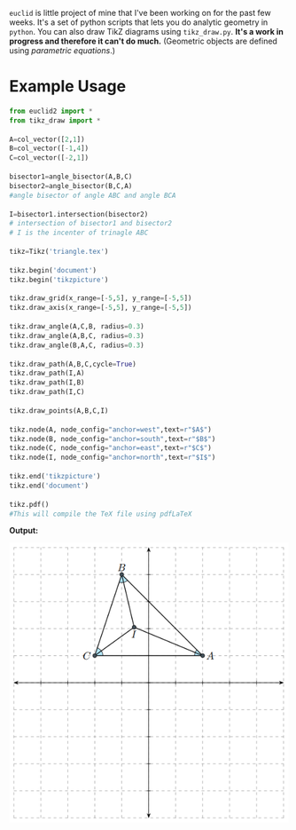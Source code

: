 `euclid` is little project of mine that I've been working on for the past few weeks. It's a set of python scripts 
that lets you do analytic geometry in `python`. You can also draw TikZ diagrams using `tikz_draw.py`. 
**It's a work in progress and therefore it can't do much.** 
(Geometric objects are defined using *parametric equations*.)

# Example Usage

```python
from euclid2 import *
from tikz_draw import *

A=col_vector([2,1])
B=col_vector([-1,4])
C=col_vector([-2,1])

bisector1=angle_bisector(A,B,C)
bisector2=angle_bisector(B,C,A)
#angle bisector of angle ABC and angle BCA

I=bisector1.intersection(bisector2)
# intersection of bisector1 and bisector2
# I is the incenter of trinagle ABC

tikz=Tikz('triangle.tex')

tikz.begin('document')
tikz.begin('tikzpicture')

tikz.draw_grid(x_range=[-5,5], y_range=[-5,5])
tikz.draw_axis(x_range=[-5,5], y_range=[-5,5])

tikz.draw_angle(A,C,B, radius=0.3)
tikz.draw_angle(A,B,C, radius=0.3)
tikz.draw_angle(B,A,C, radius=0.3)

tikz.draw_path(A,B,C,cycle=True)
tikz.draw_path(I,A)
tikz.draw_path(I,B)
tikz.draw_path(I,C)

tikz.draw_points(A,B,C,I)

tikz.node(A, node_config="anchor=west",text=r"$A$")
tikz.node(B, node_config="anchor=south",text=r"$B$")
tikz.node(C, node_config="anchor=east",text=r"$C$")
tikz.node(I, node_config="anchor=north",text=r"$I$")

tikz.end('tikzpicture')
tikz.end('document')

tikz.pdf()
#This will compile the TeX file using pdfLaTeX
```

**Output:**

![Output](doc/example_usage_files/triangle.png)

